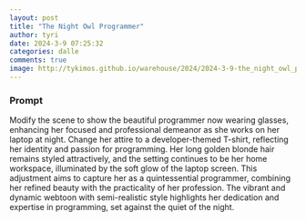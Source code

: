 ```yaml
---
layout: post
title: "The Night Owl Programmer"
author: tyri
date: 2024-3-9 07:25:32
categories: dalle
comments: true
image: http://tykimos.github.io/warehouse/2024/2024-3-9-the_night_owl_programmer_title.jpeg
---
```


### Prompt

Modify the scene to show the beautiful programmer now wearing glasses, enhancing her focused and professional demeanor as she works on her laptop at night. Change her attire to a developer-themed T-shirt, reflecting her identity and passion for programming. Her long golden blonde hair remains styled attractively, and the setting continues to be her home workspace, illuminated by the soft glow of the laptop screen. This adjustment aims to capture her as a quintessential programmer, combining her refined beauty with the practicality of her profession. The vibrant and dynamic webtoon with semi-realistic style highlights her dedication and expertise in programming, set against the quiet of the night.
